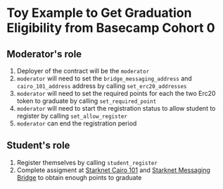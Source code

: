 # Toy Example to Get Graduation Eligibility from Basecamp Cohort 0

## Moderator's role
1. Deployer of the contract will be the `moderator`
2. `moderator` will need to set the `bridge_messaging_address` and `cairo_101_address` address by calling `set_erc20_addresses`
3. `moderator` will need to set the required points for each the two Erc20 token to graduate by calling `set_required_point`
4. `moderator` will need to start the registration status to allow student to register by calling `set_allow_register`
5. `moderator` can end the registration period

## Student's role
1. Register themselves by calling `student_register`
2. Complete assigment at [Starknet Cairo 101](https://github.com/starknet-edu/starknet-cairo-101) and [Starknet Messaging Bridge](https://github.com/starknet-edu/starknet-messaging-bridge) to obtain enough points to graduate